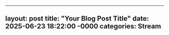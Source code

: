    ---
   layout: post
   title: "Your Blog Post Title"
   date: 2025-06-23 18:22:00 -0000
   categories: Stream
   ---
